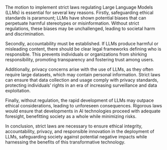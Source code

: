 The motion to implement strict laws regulating Large Language Models (LLMs) is essential for several key reasons. Firstly, safeguarding ethical standards is paramount; LLMs have shown potential biases that can perpetuate harmful stereotypes or misinformation. Without strict regulations, these biases may be unchallenged, leading to societal harm and discrimination.

Secondly, accountability must be established. If LLMs produce harmful or misleading content, there should be clear legal frameworks defining who is responsible. This prevents individuals or organizations from shirking responsibility, promoting transparency and fostering trust among users.

Additionally, privacy concerns arise with the use of LLMs, as they often require large datasets, which may contain personal information. Strict laws can ensure that data collection and usage comply with privacy standards, protecting individuals’ rights in an era of increasing surveillance and data exploitation.

Finally, without regulation, the rapid development of LLMs may outpace ethical considerations, leading to unforeseen consequences. Rigorous laws would ensure that developments in AI technologies proceed with adequate foresight, benefitting society as a whole while minimizing risks.

In conclusion, strict laws are necessary to ensure ethical integrity, accountability, privacy, and responsible innovation in the deployment of LLMs, safeguarding society against potential negative impacts while harnessing the benefits of this transformative technology.